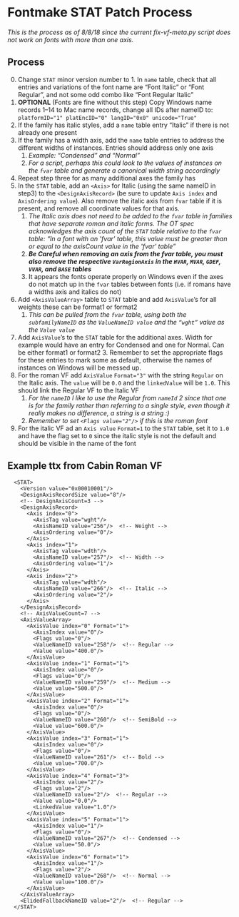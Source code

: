 # Fontmake STAT Patch Process
*This is the process as of 8/8/18 since the current fix-vf-meta.py script does not work on fonts with more than one axis.*


## Process
0. Change `STAT` minor version number to 1. In `name` table, check that all entries and variations of the font name are “Font Italic” or “Font Regular”, and not some odd combo like “Font Regular Italic”
1. **OPTIONAL** (Fonts are fine without this step) Copy Windows name records 1–14 to Mac name records, change all IDs after nameID to: `platformID="1" platEncID="0" langID="0x0" unicode="True"`
2. If the family has italic styles, add a `name` table entry “Italic” if there is not already one present
3. If the family has a width axis, add the `name` table entries to address the different widths of instances. Entries should address only one axis
	1. *Example: “Condensed” and “Normal”*
	2. *For a script, perhaps this could look to the values of instances on the `fvar` table and generate a canonical width string accordingly*
4. Repeat step three for as many additional axes the family has
5. In the `STAT` table, add an `<Axis>` for Italic (using the same nameID in step3) to the `<DesignAxisRecord>` (be sure to update `Axis index` and `AxisOrdering value`). Also remove the italic axis from `fvar` table if it is present, and remove all coordinate values for that axis.
	1. *The Italic axis does not need to be added to the `fvar` table in families that have separate roman and italic forms. The OT spec acknowledges the axis count of the `STAT` table relative to the `fvar` table: “In a font with an 'fvar' table, this value must be greater than or equal to the axisCount value in the 'fvar' table”*
	2. ***Be Careful when removing an axis from the fvar table, you must also remove the respective `VarRegionAxis` in the `HVAR`, `MVAR`, `GDEF`, `VVAR`, and `BASE` tables***
	3. It appears the fonts operate properly on Windows even if the axes do not match up in the `fvar` tables between fonts (i.e. if romans have a widths axis and italics do not)
6. Add `<AxisValueArray>` table to `STAT` table and add `AxisValue`’s for all weights these can be format1 or format2
	1.  *This can be pulled from the `fvar` table, using both the `subfamilyNameID` as the `ValueNameID value` and the `“wght”` value as the `Value value`*
2.  Add `AxisValue`’s to the `STAT` table for the additional axes. Width for example would have an entry for Condensed and one for Normal. Can be either format1 or format2
	3.  Remember to set the appropriate flags for these entries to mark some as default, otherwise the names of instances on Windows will be messed up.
7. For the roman VF add `AxisValue` `Format="3"` with the string `Regular` on the Italic axis. The `value` will be `0.0` and the `linkedValue` will be `1.0`. This should link the Regular VF to the Italic VF
	1. *For the `nameID` I like to use the Regular from `nameId` 2 since that one is for the family rather than referring to a single style, even though it really makes no difference, a string is a string :)*
	2. *Remember to set `<Flags value="2"/>` if this is the roman font*
8. For the italic VF ad an `Axis value` `Format=1` to the `STAT` table, set it to `1.0` and have the flag set to `0` since the italic style is not the default and should be visible in the name of the font


## Example ttx from Cabin Roman VF
```
  <STAT>
    <Version value="0x00010001"/>
    <DesignAxisRecordSize value="8"/>
    <!-- DesignAxisCount=3 -->
    <DesignAxisRecord>
      <Axis index="0">
        <AxisTag value="wght"/>
        <AxisNameID value="256"/>  <!-- Weight -->
        <AxisOrdering value="0"/>
      </Axis>
      <Axis index="1">
        <AxisTag value="wdth"/>
        <AxisNameID value="257"/>  <!-- Width -->
        <AxisOrdering value="1"/>
      </Axis>
      <Axis index="2">
        <AxisTag value="wdth"/>
        <AxisNameID value="266"/>  <!-- Italic -->
        <AxisOrdering value="2"/>
      </Axis>
    </DesignAxisRecord>
    <!-- AxisValueCount=7 -->
    <AxisValueArray>
      <AxisValue index="0" Format="1">
        <AxisIndex value="0"/>
        <Flags value="0"/>
        <ValueNameID value="258"/>  <!-- Regular -->
        <Value value="400.0"/>
      </AxisValue>
      <AxisValue index="1" Format="1">
        <AxisIndex value="0"/>
        <Flags value="0"/>
        <ValueNameID value="259"/>  <!-- Medium -->
        <Value value="500.0"/>
      </AxisValue>
      <AxisValue index="2" Format="1">
        <AxisIndex value="0"/>
        <Flags value="0"/>
        <ValueNameID value="260"/>  <!-- SemiBold -->
        <Value value="600.0"/>
      </AxisValue>
      <AxisValue index="3" Format="1">
        <AxisIndex value="0"/>
        <Flags value="0"/>
        <ValueNameID value="261"/>  <!-- Bold -->
        <Value value="700.0"/>
      </AxisValue>
      <AxisValue index="4" Format="3">
        <AxisIndex value="2"/>
        <Flags value="2"/>
        <ValueNameID value="2"/>  <!-- Regular -->
        <Value value="0.0"/>
        <LinkedValue value="1.0"/>
      </AxisValue>
      <AxisValue index="5" Format="1">
        <AxisIndex value="1"/>
        <Flags value="0"/>
        <ValueNameID value="267"/>  <!-- Condensed -->
        <Value value="50.0"/>
      </AxisValue>
      <AxisValue index="6" Format="1">
        <AxisIndex value="1"/>
        <Flags value="2"/>
        <ValueNameID value="268"/>  <!-- Normal -->
        <Value value="100.0"/>
      </AxisValue>
    </AxisValueArray>
    <ElidedFallbackNameID value="2"/>  <!-- Regular -->
  </STAT>
```
